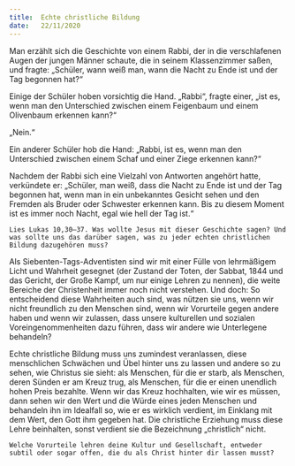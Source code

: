 ```yaml
---
title:  Echte christliche Bildung
date:   22/11/2020
---
```


Man erzählt sich die Geschichte von einem Rabbi, der in die verschlafenen Augen der jungen Männer schaute, die in seinem Klassenzimmer saßen, und fragte: „Schüler, wann weiß man, wann die Nacht zu Ende ist und der Tag begonnen hat?“

Einige der Schüler hoben vorsichtig die Hand. „Rabbi“, fragte einer, „ist es, wenn man den Unterschied zwischen einem Feigenbaum und einem Olivenbaum erkennen kann?“

„Nein.“

Ein anderer Schüler hob die Hand: „Rabbi, ist es, wenn man den Unterschied zwischen einem Schaf und einer Ziege erkennen kann?“

Nachdem der Rabbi sich eine Vielzahl von Antworten angehört hatte, verkündete er: „Schüler, man weiß, dass die Nacht zu Ende ist und der Tag begonnen hat, wenn man in ein unbekanntes Gesicht sehen und den Fremden als Bruder oder Schwester erkennen kann. Bis zu diesem Moment ist es immer noch Nacht, egal wie hell der Tag ist.“

`Lies Lukas 10,30–37. Was wollte Jesus mit dieser Geschichte sagen? Und was sollte uns das darüber sagen, was zu jeder echten christlichen Bildung dazugehören muss?`

Als Siebenten-Tags-Adventisten sind wir mit einer Fülle von lehrmäßigem Licht und Wahrheit gesegnet (der Zustand der Toten, der Sabbat, 1844 und das Gericht, der Große Kampf, um nur einige Lehren zu nennen), die weite Bereiche der Christenheit immer noch nicht verstehen. Und doch: So entscheidend diese Wahrheiten auch sind, was nützen sie uns, wenn wir nicht freundlich zu den Menschen sind, wenn wir Vorurteile gegen andere haben und wenn wir zulassen, dass unsere kulturellen und sozialen Voreingenommenheiten dazu führen, dass wir andere wie Unterlegene behandeln?

Echte christliche Bildung muss uns zumindest veranlassen, diese menschlichen Schwächen und Übel hinter uns zu lassen und andere so zu sehen, wie Christus sie sieht: als Menschen, für die er starb, als Menschen, deren Sünden er am Kreuz trug, als Menschen, für die er einen unendlich hohen Preis bezahlte. Wenn wir das Kreuz hochhalten, wie wir es müssen, dann sehen wir den Wert und die Würde eines jeden Menschen und behandeln ihn im Idealfall so, wie er es wirklich verdient, im Einklang mit dem Wert, den Gott ihm gegeben hat. Die christliche Erziehung muss diese Lehre beinhalten, sonst verdient sie die Bezeichnung „christlich“ nicht.

`Welche Vorurteile lehren deine Kultur und Gesellschaft, entweder subtil oder sogar offen, die du als Christ hinter dir lassen musst?`